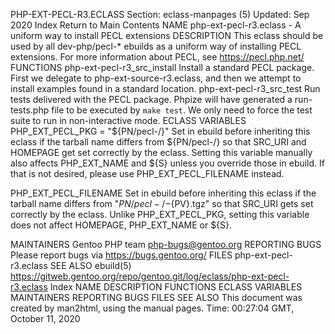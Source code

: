 PHP-EXT-PECL-R3.ECLASS
Section: eclass-manpages (5)
Updated: Sep 2020
Index Return to Main Contents
NAME
php-ext-pecl-r3.eclass - A uniform way to install PECL extensions
DESCRIPTION
This eclass should be used by all dev-php/pecl-* ebuilds as a uniform way of installing PECL extensions. For more information about PECL, see https://pecl.php.net/
FUNCTIONS
php-ext-pecl-r3_src_install
Install a standard PECL package. First we delegate to php-ext-source-r3.eclass, and then we attempt to install examples found in a standard location.
php-ext-pecl-r3_src_test
Run tests delivered with the PECL package. Phpize will have generated a run-tests.php file to be executed by `make test`. We only need to force the test suite to run in non-interactive mode.
ECLASS VARIABLES
PHP_EXT_PECL_PKG = "${PN/pecl-/}"
Set in ebuild before inheriting this eclass if the tarball name differs from ${PN/pecl-/} so that SRC_URI and HOMEPAGE get set correctly by the eclass.
Setting this variable manually also affects PHP_EXT_NAME and ${S} unless you override those in ebuild. If that is not desired, please use PHP_EXT_PECL_FILENAME instead.

PHP_EXT_PECL_FILENAME
Set in ebuild before inheriting this eclass if the tarball name differs from "${PN/pecl-/}-${PV}.tgz" so that SRC_URI gets set correctly by the eclass.
Unlike PHP_EXT_PECL_PKG, setting this variable does not affect HOMEPAGE, PHP_EXT_NAME or ${S}.

MAINTAINERS
Gentoo PHP team <php-bugs@gentoo.org>
REPORTING BUGS
Please report bugs via https://bugs.gentoo.org/
FILES
php-ext-pecl-r3.eclass
SEE ALSO
ebuild(5)
https://gitweb.gentoo.org/repo/gentoo.git/log/eclass/php-ext-pecl-r3.eclass
Index
NAME
DESCRIPTION
FUNCTIONS
ECLASS VARIABLES
MAINTAINERS
REPORTING BUGS
FILES
SEE ALSO
This document was created by man2html, using the manual pages.
Time: 00:27:04 GMT, October 11, 2020
